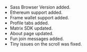- Sass Browser Version added.
- Ethereum support added.
- Frame wallet support added.
- Profile tabs added.
- Matrix SDK updated.
- About page updated.
- Fun join messages added.
- Tiny issues on the scroll was fixed.
